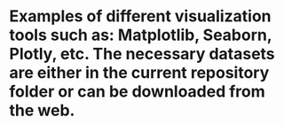 # Examples of different visualization tools such as: Matplotlib, Seaborn, Plotly, etc. The necessary datasets are either in the current repository folder or can be downloaded from the web.